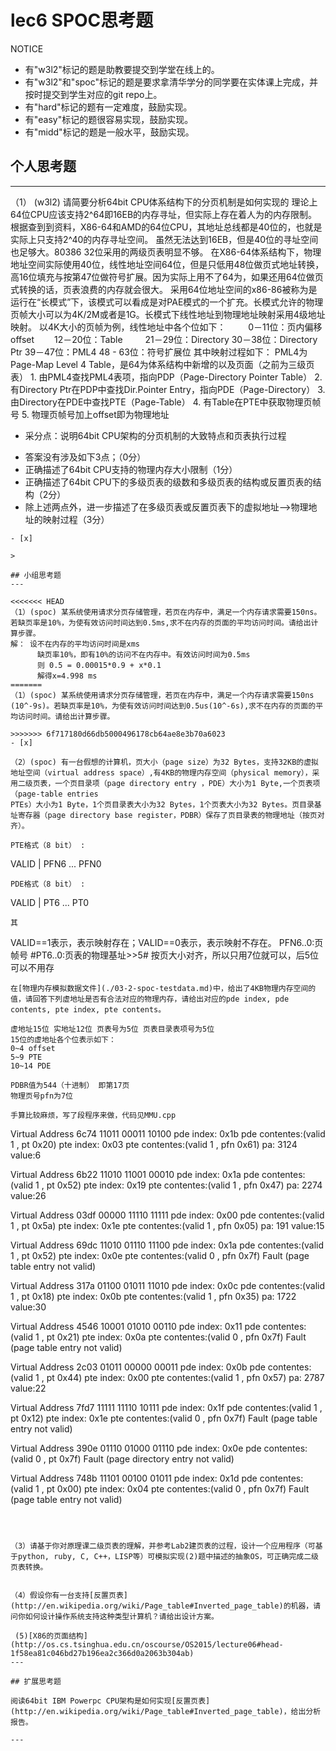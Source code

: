 # lec6 SPOC思考题


NOTICE
- 有"w3l2"标记的题是助教要提交到学堂在线上的。
- 有"w3l2"和"spoc"标记的题是要求拿清华学分的同学要在实体课上完成，并按时提交到学生对应的git repo上。
- 有"hard"标记的题有一定难度，鼓励实现。
- 有"easy"标记的题很容易实现，鼓励实现。
- 有"midd"标记的题是一般水平，鼓励实现。


## 个人思考题
---

（1） (w3l2) 请简要分析64bit CPU体系结构下的分页机制是如何实现的
        理论上64位CPU应该支持2^64即16EB的内存寻址，但实际上存在着人为的内存限制。根据查到到资料，X86-64和AMD的64位CPU，其地址总线都是40位的，也就是实际上只支持2^40的内存寻址空间。
        虽然无法达到16EB，但是40位的寻址空间也足够大。80386 32位采用的两级页表明显不够。
        在X86-64体系结构下，物理地址空间实际使用40位，线性地址空间64位，但是只低用48位做页式地址转换，高16位填充与按第47位做符号扩展。因为实际上用不了64为，如果还用64位做页式转换的话，页表浪费的内存就会很大。
        采用64位地址空间的x86-86被称为是运行在“长模式”下，该模式可以看成是对PAE模式的一个扩充。长模式允许的物理页帧大小可以为4K/2M或者是1G。长模式下线性地址到物理地址映射采用4级地址映射。
        以4K大小的页帧为例，线性地址中各个位如下： 　　
        0－11位：页内偏移offset　　
       12－20位：Table 　　
       21－29位：Directory
       30－38位：Directory Ptr
       39－47位：PML4
       48 - 63位：符号扩展位
       其中映射过程如下：
       PML4为Page-Map Level 4 Table，是64为体系结构中新增的以及页面（之前为三级页表） 
       1. 由PML4查找PML4表项，指向PDP（Page-Directory Pointer Table）
       2. 有Directory Ptr在PDP中查找Dir.Pointer Entry，指向PDE（Page-Directory）
       3. 由Directory在PDE中查找PTE（Page-Table）
       4. 有Table在PTE中获取物理页帧号
       5. 物理页帧号加上offset即为物理地址
       　　　　

  + 采分点：说明64bit CPU架构的分页机制的大致特点和页表执行过程
  - 答案没有涉及如下3点；（0分）
  - 正确描述了64bit CPU支持的物理内存大小限制（1分）
  - 正确描述了64bit CPU下的多级页表的级数和多级页表的结构或反置页表的结构（2分）
  - 除上述两点外，进一步描述了在多级页表或反置页表下的虚拟地址-->物理地址的映射过程（3分）
 ```
- [x]  

>  

## 小组思考题
---

<<<<<<< HEAD
（1）(spoc) 某系统使用请求分页存储管理，若页在内存中，满足一个内存请求需要150ns。若缺页率是10%，为使有效访问时间达到0.5ms,求不在内存的页面的平均访问时间。请给出计算步骤。 
解： 设不在内存的平均访问时间是xms
       缺页率10%，即有10%的访问不在内存中。有效访问时间为0.5ms
       则 0.5 = 0.00015*0.9 + x*0.1
       解得x=4.998 ms
=======
（1）(spoc) 某系统使用请求分页存储管理，若页在内存中，满足一个内存请求需要150ns (10^-9s)。若缺页率是10%，为使有效访问时间达到0.5us(10^-6s),求不在内存的页面的平均访问时间。请给出计算步骤。 

>>>>>>> 6f717180d66db5000496178cb64ae8e3b70a6023
- [x]  

（2）(spoc) 有一台假想的计算机，页大小（page size）为32 Bytes，支持32KB的虚拟地址空间（virtual address space）,有4KB的物理内存空间（physical memory），采用二级页表，一个页目录项（page directory entry ，PDE）大小为1 Byte,一个页表项（page-table entries
PTEs）大小为1 Byte，1个页目录表大小为32 Bytes，1个页表大小为32 Bytes。页目录基址寄存器（page directory base register，PDBR）保存了页目录表的物理地址（按页对齐）。

PTE格式（8 bit） :
```
  VALID | PFN6 ... PFN0
```
PDE格式（8 bit） :
```
  VALID | PT6 ... PT0
```
其
```
VALID==1表示，表示映射存在；VALID==0表示，表示映射不存在。
PFN6..0:页帧号
#PT6..0:页表的物理基址>>5#   按页大小对齐，所以只用7位就可以，后5位可以不用存
```
在[物理内存模拟数据文件](./03-2-spoc-testdata.md)中，给出了4KB物理内存空间的值，请回答下列虚地址是否有合法对应的物理内存，请给出对应的pde index, pde contents, pte index, pte contents。

虚地址15位 实地址12位 页表号为5位 页表目录表项号为5位
15位的虚地址各个位表示如下：
0~4 offset
5~9 PTE
10~14 PDE

PDBR值为544（十进制） 即第17页
物理页号pfn为7位

手算比较麻烦，写了段程序来做，代码见MMU.cpp

```
Virtual Address 6c74
11011 00011 10100
pde index: 0x1b  pde  contentes:(valid 1 , pt  0x20)
pte index: 0x03  pte  contentes:(valid 1 , pfn  0x61)
pa: 3124 value:6

Virtual Address 6b22
11010 11001 00010
pde index: 0x1a  pde  contentes:(valid 1 , pt  0x52)
pte index: 0x19  pte  contentes:(valid 1 , pfn  0x47)
pa: 2274 value:26


Virtual Address 03df
00000 11110 11111
pde index: 0x00  pde  contentes:(valid 1 , pt  0x5a)
pte index: 0x1e  pte  contentes:(valid 1 , pfn  0x05)
pa: 191 value:15

      
Virtual Address 69dc
11010 01110 11100
pde index: 0x1a  pde  contentes:(valid 1 , pt  0x52)
pte index: 0x0e  pte  contentes:(valid 0 , pfn  0x7f)
Fault (page table entry not valid)


Virtual Address 317a
01100 01011 11010
pde index: 0x0c  pde  contentes:(valid 1 , pt  0x18)
pte index: 0x0b  pte  contentes:(valid 1 , pfn  0x35)
pa: 1722 value:30


Virtual Address 4546
10001 01010 00110
pde index: 0x11  pde  contentes:(valid 1 , pt  0x21)
pte index: 0x0a  pte  contentes:(valid 0 , pfn  0x7f)
Fault (page table entry not valid)

      
Virtual Address 2c03
01011 00000 00011
pde index: 0x0b  pde  contentes:(valid 1 , pt  0x44)
pte index: 0x00  pte  contentes:(valid 1 , pfn  0x57)
pa: 2787 value:22

Virtual Address 7fd7
11111 11110 10111
pde index: 0x1f  pde  contentes:(valid 1 , pt  0x12)
pte index: 0x1e  pte  contentes:(valid 0 , pfn  0x7f)
Fault (page table entry not valid)


Virtual Address 390e
01110 01000 01110
pde index: 0x0e  pde  contentes:(valid 0 , pt  0x7f)
Fault (page directory entry not valid)

Virtual Address 748b
11101 00100 01011
pde index: 0x1d  pde  contentes:(valid 1 , pt  0x00)
pte index: 0x04  pte  contentes:(valid 0 , pfn  0x7f)
Fault (page table entry not valid)

```



（3）请基于你对原理课二级页表的理解，并参考Lab2建页表的过程，设计一个应用程序（可基于python, ruby, C, C++，LISP等）可模拟实现(2)题中描述的抽象OS，可正确完成二级页表转换。


（4）假设你有一台支持[反置页表](http://en.wikipedia.org/wiki/Page_table#Inverted_page_table)的机器，请问你如何设计操作系统支持这种类型计算机？请给出设计方案。

 (5)[X86的页面结构](http://os.cs.tsinghua.edu.cn/oscourse/OS2015/lecture06#head-1f58ea81c046bd27b196ea2c366d0a2063b304ab)
--- 

## 扩展思考题

阅读64bit IBM Powerpc CPU架构是如何实现[反置页表](http://en.wikipedia.org/wiki/Page_table#Inverted_page_table)，给出分析报告。

--- 
